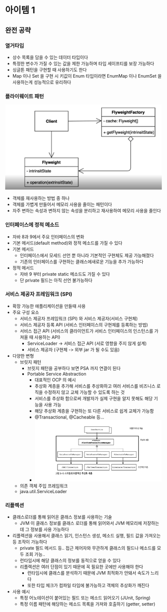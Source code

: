 # 아이템 1
## 완전 공략

### 열거타입
* 상수 목록을 담을 수 있는 데이터 타입이다
* 특정한 변수가 가질 수 있는 값을 제한 가능하며 타입 세이프티를 보장 가능하다
* 싱글톤 패턴을 구현할 때 사용하기도 한다
* Map 이나 Set 을 구현 시 키값이 Enum 타입이라면 EnumMap 이나 EnumSet 을 사용하는게 성능적으로 유리하다

### 플라이웨이트 패턴
![img.png](img/img.png)
* 객체를 재사용하는 방법 중 하나
* 객체를 가볍게 만들어서 메모리 사용을 줄이는 패턴이다
* 자주 변하는 속성과 변하지 않는 속성을 분리하고 재사용하여 메모리 사용을 줄인다

### 인터페이스에 정적 메소드
* 자바 8과 9에서 주요 인터페이스의 변화
* 기본 메서드(default method)와 정적 메소드를 가질 수 있다
* 기본 메서드
  * 인터페이스에서 모세드 선언 뿐 아니라 기본적인 구현체도 제공 가능해졌다
  * 기존의 인터페이스를 구현하는 클래스에새로운 기능을 추가 가능하다
* 정적 메서드
  * 자바 9 부터 private static 메소드도 가질 수 있다
  * 단 private 필드는 아직 선언 불가능하다

### 서비스 제공자 프레임워크 (SPI)
* 확장 가능한 애플리케이션을 만들때 사용
* 주요 구성 요소
  * 서비스 제공자 프레임워크 (SPI) 와 서비스 제공자(서비스 구현체)
  * 서비스 제공자 등록 API (서비스 인터페이스의 구현체를 등록하는 방법)
  * 서비스 접근 API (서비스의 클라이언트가 서비스 인터페이스의 인스턴스를 가져올 때 사용하는 API)
    * ServiceLoader -> 서비스 접근 API (서로 영향을 주지 않게 설계)
    * 서비스 제공자 (구현체 -> 외부 jar 가 될 수도 있음)
* 다양한 변형
  * 브릿지 패턴
    * 브릿지 패턴을 공부하다 보면 PSA 까지 연결이 된다
    * Portable Service Abstraction
      * 대표적인 OCP 의 예시 
      * 추상화 계층을 추가해 서비스를 추상화하고 여러 서비스를 비즈니스 로직을 수정하지 않고 교체 가능할 수 있도록 하는 것
      * 서비스를 추상화 함으로써 개발자가 실제 구현을 알지 못해도 해당 기능을 사용 가능
      * 해당 추상화 계층을 구현하는 또 다른 서비스로 쉽게 교체가 가능함
      * @Transactional, @Cacheable 등...
      * ![img_1.png](img/img_1.png)
  * 의존 객체 주입 프레임워크
  * java.util.ServiceLoader

### 리플렉션
* 클래스로더를 통해 읽어온 클래스 정보를 사용하는 기술
  * JVM 이 클래스 정보를 클래스 로더를 통해 읽어와서 JVM 메모리에 저장하는데 그 정보를 사용 가능하다
* 리플렉션을 사용해서 클래스 읽기, 인스턴스 생성, 메소드 실행, 필드 값을 가져오는 등 조작이 가능하다
  * private 필드 메서드 등.. 접근 제어자와 무관하게 클래스의 필드나 메소드를 모두 조회 가능..
  * 런타임시에 해당 클래스의 정보를 동적으로 얻을 수 있다
  * 리플렉션은 여러 단점이 있기 때문에 꼭 필요한 곳에만 사용해야 한다
    * 런타임시에 클래스를 분석하기 때문에 JVM 최적화가 안돼서 속도가 느리다
    * 또한 타입 체크가 컴파일 타임에 불가능하고 객체의 추상화가 깨진다
* 사용 예시
  * 특정 어노테이션이 붙어있는 필드 또는 메소드 읽어오기 (JUnit, Spring)
  * 특정 이름 패턴에 해당하는 메소드 목록을 가져와 호출하기 (getter, setter)